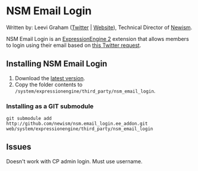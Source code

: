 NSM Email Login
===============

Written by: Leevi Graham ([Twitter](http://twitter.com/leevigraham) | [Website](http://leevigraham.com)), Technical Director of [Newism](http://newism.com.au).

NSM Email Login is an [ExpressionEngine 2](http://expressionengine.com/index.php?affiliate=newism) extension that allows members to login using their email based on [this Twitter request](http://twitter.com/leevigraham/status/11612968156397569).

Installing NSM Email Login
--------------------------

1. Download the [latest version](https://github.com/newism/nsm.email_login.ee_addon/downloads).
2. Copy the folder contents to `/system/expressionengine/third_party/nsm_email_login`.

### Installing as a GIT submodule

`git submodule add http://github.com/newism/nsm.email_login.ee_addon.git web/system/expressionengine/third_party/nsm_email_login`

Issues
------

Doesn't work with CP admin login. Must use username.